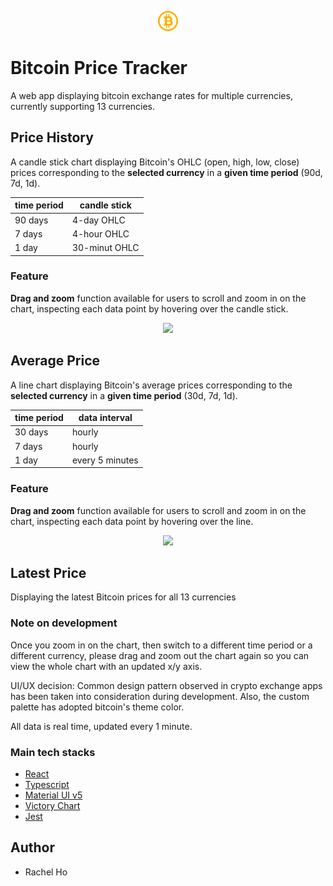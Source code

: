 <div style="
  padding: 1rem 0;
">
<p align="center">
  <img src="./public/icons/favicon-32x32.png" style="
    width: 32px
  "/>
</p>

# Bitcoin Price Tracker

A web app displaying bitcoin exchange rates for multiple currencies, currently supporting 13 currencies.

## Price History

A candle stick chart displaying Bitcoin's OHLC (open, high, low, close) prices corresponding to the **selected currency** in a **given time period** (90d, 7d, 1d).

| time period | candle stick  |
| ----------- | ------------- |
| 90 days     | 4-day OHLC    |
| 7 days      | 4-hour OHLC   |
| 1 day       | 30-minut OHLC |

### Feature

**Drag and zoom** function available for users to scroll and zoom in on the chart, inspecting each data point by hovering over the candle stick.

<p align="center">
<img src="https://media.giphy.com/media/9EYCxE7mu94RYmIN2P/giphy.gif" width="550" />
</p>

## Average Price

A line chart displaying Bitcoin's average prices corresponding to the **selected currency** in a **given time period** (30d, 7d, 1d).

| time period | data interval   |
| ----------- | --------------- |
| 30 days     | hourly          |
| 7 days      | hourly          |
| 1 day       | every 5 minutes |

### Feature

**Drag and zoom** function available for users to scroll and zoom in on the chart, inspecting each data point by hovering over the line.

<p align="center">
<img src="https://media.giphy.com/media/kymn8ohMCsPsAtRfOc/giphy.gif" width="550" />
</p>

## Latest Price

Displaying the latest Bitcoin prices for all 13 currencies

### Note on development

Once you zoom in on the chart, then switch to a different time period or a different currency, please drag and zoom out the chart again so you can view the whole chart with an updated x/y axis.

UI/UX decision:
Common design pattern observed in crypto exchange apps has been taken into consideration during development.
Also, the custom palette has adopted bitcoin's theme color.

All data is real time, updated every 1 minute.

### Main tech stacks

- [React](https://reactjs.org/)
- [Typescript](https://www.typescriptlang.org/)
- [Material UI v5](https://mui.com/)
- [Victory Chart](https://formidable.com/open-source/victory/)
- [Jest](https://jestjs.io/docs/getting-started)

## Author

- Rachel Ho

